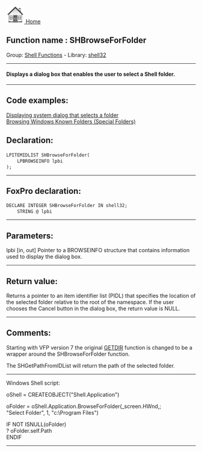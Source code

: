 [<img src="../../images/home.png"> Home ](https://github.com/VFPX/Win32API)  

## Function name : SHBrowseForFolder
Group: [Shell Functions](../../functions_group.md#Shell_Functions)  -  Library: [shell32](../../libraries.md#shell32)  
***  


#### Displays a dialog box that enables the user to select a Shell folder. 
***  


## Code examples:
[Displaying system dialog that selects a folder](../../samples/sample_364.md)  
[Browsing Windows Known Folders (Special Folders)](../../samples/sample_576.md)  

## Declaration:
```foxpro  
LPITEMIDLIST SHBrowseForFolder(
	LPBROWSEINFO lpbi
);  
```  
***  


## FoxPro declaration:
```foxpro  
DECLARE INTEGER SHBrowseForFolder IN shell32;
	STRING @ lpbi  
```  
***  


## Parameters:
lpbi
[in, out] Pointer to a BROWSEINFO structure that contains information used to display the dialog box.   
***  


## Return value:
Returns a pointer to an item identifier list (PIDL) that specifies the location of the selected folder relative to the root of the namespace. If the user chooses the Cancel button in the dialog box, the return value is NULL.  
***  


## Comments:
Starting with VFP version 7 the original <a href="http://msdn.microsoft.com/library/default.asp?url=/library/en-us/fox7help/html/lnggetdirlp_rp.asp">GETDIR</a> function is changed to be a wrapper around the SHBrowseForFolder function.   
  
The SHGetPathFromIDList will return the path of the selected folder.   
  
* * *  
Windows Shell script:  
<div class=precode>oShell = CREATEOBJECT("Shell.Application")  
  
oFolder = oShell.Application.BrowseForFolder(_screen.HWnd,;  
	"Select Folder", 1, "c:\Program Files")  
  
IF NOT ISNULL(oFolder)  
	? oFolder.self.Path  
ENDIF  
</div>  
  
***  

